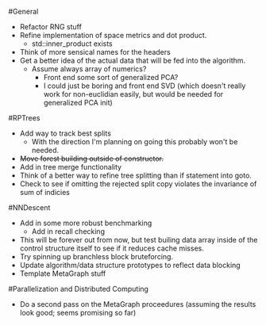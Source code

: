 #General
- Refactor RNG stuff
- Refine implementation of space metrics and dot product. 
  - std::inner_product exists
- Think of more sensical names for the headers
- Get a better idea of the actual data that will be fed into the algorithm.
  - Assume always array of numerics?
    - Front end some sort of generalized PCA?
    - I could just be boring and front end SVD (which doesn't really work for non-euclidian easily, but would be needed for generalized PCA init)

#RPTrees
- Add way to track best splits
  - With the direction I'm planning on going this probably won't be needed.
- ~~Move forest building outside of constructor.~~
- Add in tree merge functionality
- Think of a better way to refine tree splitting than if statement into goto.
- Check to see if omitting the rejected split copy violates the invariance of sum of indicies


#NNDescent
- Add in some more robust benchmarking
  - Add in recall checking
- This will be forever out from now, but test builing data array inside of the control structure itself to see if it reduces cache misses.
- Try spinning up branchless block bruteforcing.
- Update algorithm/data structure prototypes to reflect data blocking
- Template MetaGraph stuff

#Parallelization and Distributed Computing
- Do a second pass on the MetaGraph proceedures (assuming the results look good; seems promising so far)